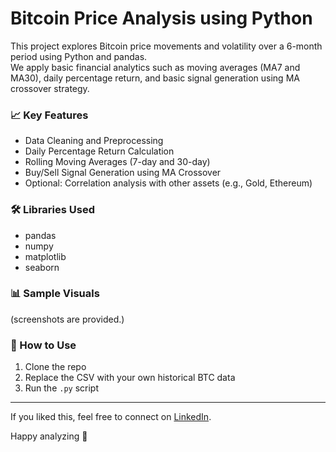 # Bitcoin Price Analysis using Python

This project explores Bitcoin price movements and volatility over a 6-month period using Python and pandas.  
We apply basic financial analytics such as moving averages (MA7 and MA30), daily percentage return, and basic signal generation using MA crossover strategy.

### 📈 Key Features

- Data Cleaning and Preprocessing
- Daily Percentage Return Calculation
- Rolling Moving Averages (7-day and 30-day)
- Buy/Sell Signal Generation using MA Crossover
- Optional: Correlation analysis with other assets (e.g., Gold, Ethereum)

### 🛠 Libraries Used
- pandas
- numpy
- matplotlib
- seaborn

### 📊 Sample Visuals
(screenshots are provided.)

### 📁 How to Use
1. Clone the repo  
2. Replace the CSV with your own historical BTC data  
3. Run the `.py` script  

---

If you liked this, feel free to connect on [LinkedIn](https://www.linkedin.com/in/parhamparvizi).  

Happy analyzing 🚀
